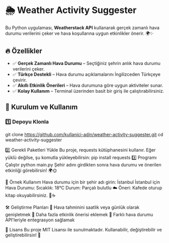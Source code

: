 # 🌦 Weather Activity Suggester  

Bu Python uygulaması, **Weatherstack API** kullanarak gerçek zamanlı hava durumu verilerini çeker ve hava koşullarına uygun etkinlikler önerir. 🌍✨  

## 🔥 Özellikler  
- ✅ **Gerçek Zamanlı Hava Durumu** – Seçtiğiniz şehrin anlık hava durumu verilerini çeker.  
- ✅ **Türkçe Destekli** – Hava durumu açıklamalarını İngilizceden Türkçeye çevirir.  
- ✅ **Akıllı Etkinlik Önerileri** – Hava durumuna göre uygun aktiviteler sunar.  
- ✅ **Kolay Kullanım** – Terminal üzerinden basit bir giriş ile çalıştırabilirsiniz.  

## 🚀 Kurulum ve Kullanım  
### 1️⃣ Depoyu Klonla  
git clone https://github.com/kullanici-adin/weather-activity-suggester.git
cd weather-activity-suggester

2️⃣ Gerekli Paketleri Yükle
Bu proje, requests kütüphanesini kullanır. Eğer yüklü değilse, şu komutla yükleyebilirsin:
pip install requests
3️⃣ Programı Çalıştır
python main.py
Şehir adını girdikten sonra hava durumu ve önerilen etkinliği görebilirsin! 🌍🌞

🎯 Örnek Kullanım
Hava durumu için bir şehir adı girin: İstanbul
İstanbul için Hava Durumu:
Sıcaklık: 18°C
Durum: Parçalı bulutlu ☁️
Öneri: Kafede oturup kitap okuyabilirsiniz. 📖☕

🛠 Geliştirme Planları
🔹 Hava tahminini saatlik veya günlük olarak genişletmek
🔹 Daha fazla etkinlik önerisi eklemek
🔹 Farklı hava durumu API'leriyle entegrasyon sağlamak

📜 Lisans
Bu proje MIT Lisansı ile sunulmaktadır. Kullanabilir, değiştirebilir ve geliştirebilirsin! 🚀
